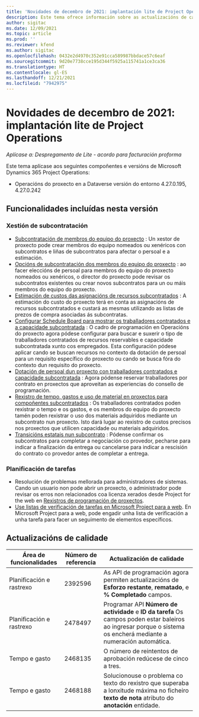 ```yaml
---
title: 'Novidades de decembro de 2021: implantación lite de Project Operations'
description: Este tema ofrece información sobre as actualizacións de calidade dispoñibles na versión de decembro de 2021 da implantación de Project Operations lite.
author: sigitac
ms.date: 12/09/2021
ms.topic: article
ms.prod: ''
ms.reviewer: kfend
ms.author: sigitac
ms.openlocfilehash: 0432e2d4970c352e91cca589987bbdace57c6eaf
ms.sourcegitcommit: 9d20e7738cce195d344f5925a115741a1ce3ca36
ms.translationtype: HT
ms.contentlocale: gl-ES
ms.lasthandoff: 12/21/2021
ms.locfileid: "7942975"
---
```

# <a name="whats-new-december-2021---project-operations-lite-deployment"></a>Novidades de decembro de 2021: implantación lite de Project Operations

_Aplícase a: Despregamento de Lite - acordo para facturación proforma_

Este tema aplícase aos seguintes compoñentes e versións de Microsoft Dynamics 365 Project Operations:

- Operacións do proxecto en a Dataverse versión do entorno 4.27.0.195, 4.27.0.242


## <a name="features-included-in-this-release"></a>Funcionalidades incluídas nesta versión

### <a name="subcontract-management"></a>Xestión de subcontratación 

- [Subcontratación de membros do equipo do proxecto](../subcontracting/subcontracting-project-team-members.md) : Un xestor de proxecto pode crear membros do equipo nomeados ou xenéricos con subcontratos e liñas de subcontratos para afectar o persoal e a estimación.
- [Opcións de subcontratación dos membros do equipo do proxecto](../subcontracting/subcon-options.md) : ao facer eleccións de persoal para membros do equipo do proxecto nomeados ou xenéricos, o director do proxecto pode revisar os subcontratos existentes ou crear novos subcontratos para un ou máis membros do equipo do proxecto. 
- [Estimación de custos das asignacións de recursos subcontratados](../subcontracting/costing-subcon-ra.md) : A estimación do custo do proxecto terá en conta as asignacións de recursos subcontratados e custará as mesmas utilizando as listas de prezos de compra asociadas ás subcontratas. 
- [Configurar Schedule Board para mostrar os traballadores contratados e a capacidade subcontratada](../subcontracting/configure-sb-subcon.md) : O cadro de programación en Operacións do proxecto agora pódese configurar para buscar e suxerir o tipo de traballadores contratados de recursos reservables e capacidade subcontratada xunto cos empregados. Esta configuración pódese aplicar cando se buscan recursos no contexto da dotación de persoal para un requisito específico do proxecto ou cando se busca fóra do contexto dun requisito do proxecto.
- [Dotación de persoal dun proxecto con traballadores contratados e capacidade subcontratada](../subcontracting/staffing-cw.md) : Agora pódense reservar traballadores por contrato en proxectos que aproveitan as experiencias do consello de programación.
- [Rexistro de tempo, gastos e uso de material en proxectos para compoñentes subcontratados](../subcontracting/recording-subcon-actuals.md) : Os traballadores contratados poden rexistrar o tempo e os gastos, e os membros do equipo do proxecto tamén poden rexistrar o uso dos materiais adquiridos mediante un subcontrato nun proxecto. Isto dará lugar ao rexistro de custos precisos nos proxectos que utilicen capacidade ou materiais adquiridos.
- [Transicións estatais nun subcontrato](../subcontracting/subcon-states.md) : Pódense confirmar os subcontratos para completar a negociación co provedor, pecharse para indicar a finalización da entrega ou cancelarse para indicar a rescisión do contrato co provedor antes de completar a entrega.

### <a name="task-planning"></a>Planificación de tarefas
- Resolución de problemas mellorada para administradores de sistemas. Cando un usuario non pode abrir un proxecto, o administrador pode revisar os erros non relacionados coa licenza xerados desde Project for the web en [Rexistros de programación de proxectos](../../project-management/schedule-api-logs.md).
- [Use listas de verificación de tarefas en Microsoft Project para a web](https://support.microsoft.com/en-us/office/use-task-checklists-in-microsoft-project-for-the-web-c69bcf73-5c75-4ad3-9893-6d6f92360e9c). En Microsoft Project para a web, pode engadir unha lista de verificación a unha tarefa para facer un seguimento de elementos específicos.

## <a name="quality-updates"></a>Actualizacións de calidade

| **Área de funcionalidades** | **Número de referencia** | **Actualización de calidade** |
| --- | --- | --- |
| Planificación e rastrexo | 2392596 | As API de programación agora permiten actualizacións de **Esforzo restante**, **rematado**, e **% Completado** campos. |
| Planificación e rastrexo | 2478497 | Programar API **Número de actividade** e **ID da tarefa** Os campos poden estar baleiros ao ingresar porque o sistema os encherá mediante a numeración automática.|
| Tempo e gasto | 2468135 | O número de reintentos de aprobación redúcese de cinco a tres. |
| Tempo e gasto | 2468188 | Solucionouse o problema co texto do rexistro que superaba a lonxitude máxima no ficheiro **texto de nota** atributo do **anotación** entidade. |
